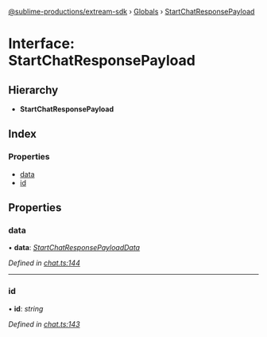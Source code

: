 [@sublime-productions/extream-sdk](../README.md) › [Globals](../globals.md) › [StartChatResponsePayload](startchatresponsepayload.md)

# Interface: StartChatResponsePayload

## Hierarchy

* **StartChatResponsePayload**

## Index

### Properties

* [data](startchatresponsepayload.md#data)
* [id](startchatresponsepayload.md#id)

## Properties

###  data

• **data**: *[StartChatResponsePayloadData](startchatresponsepayloaddata.md)*

*Defined in [chat.ts:144](https://github.com/Extream-SaaS/ex-sdk/blob/489cbc8/src/chat.ts#L144)*

___

###  id

• **id**: *string*

*Defined in [chat.ts:143](https://github.com/Extream-SaaS/ex-sdk/blob/489cbc8/src/chat.ts#L143)*
